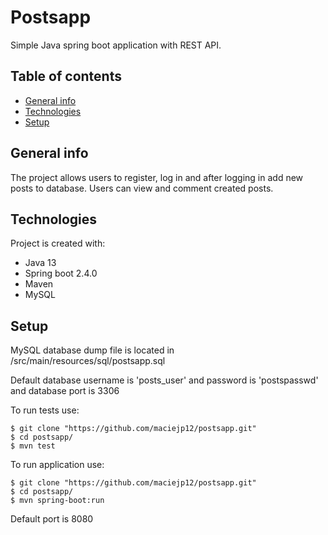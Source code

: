 # Postsapp
Simple Java spring boot application with REST API. 
## Table of contents
* [General info](#general-info)
* [Technologies](#technologies)
* [Setup](#setup)

## General info
The project allows users to register, log in and after logging in add new posts to database.
Users can view and comment created posts.
## Technologies
Project is created with:
* Java 13
* Spring boot 2.4.0
* Maven
* MySQL
## Setup
MySQL database dump file is located in /src/main/resources/sql/postsapp.sql

Default database username is 'posts_user' and password is 'postspasswd' and database port is 3306

To run tests use:
```
$ git clone "https://github.com/maciejp12/postsapp.git"
$ cd postsapp/
$ mvn test
```

To run application use:
```
$ git clone "https://github.com/maciejp12/postsapp.git"
$ cd postsapp/
$ mvn spring-boot:run
```
Default port is 8080




